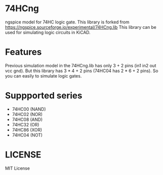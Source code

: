 # 74HCng
ngspice model for 74HC logic gate. This library is forked from https://ngspice.sourceforge.io/experimental/74HCng.lib
This library can be used for simulating logic circuits in KiCAD.

# Features
Previous simulation model in the 74HCng.lib has only 3 + 2 pins (in1 in2 out vcc gnd).
But this library has 3 * 4 + 2 pins (74HC04 has 2 * 6 + 2 pins). So you can easily to simulate logic gates.

# Suppported series
* 74HC00 (NAND)
* 74HC02 (NOR)
* 74HC08 (AND)
* 74HC32 (OR)
* 74HC86 (XOR)
* 74HC04 (NOT)

# LICENSE
MIT License
